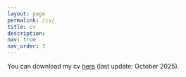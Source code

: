 ```yaml
---
layout: page
permalink: /cv/
title: cv
description: 
nav: true
nav_order: 3
---
```


<!-- <div class="projects"> -->

You can download my cv <a href="https://edoardozanelli.github.io/cv_102025.pdf">here</a> (last update: October 2025).

<!-- </div>-->  
